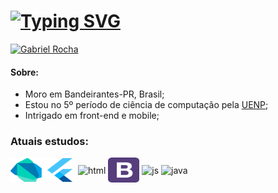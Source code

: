 # [![Typing SVG](https://readme-typing-svg.herokuapp.com?font=Fira+Code&size=22&pause=600&color=44C7F7&center=falso&vCenter=falso&repeat=verdadeiro&width=435&lines=Welcome+to+my+Github+;My+name+is+Gabriel+;I'm+a+computer+science+student;Welcome+to+my+Github+;My+name+is+Gabriel+;I'm+a+computer+science+student;Welcome+to+my+Github+)](https://git.io/typing-svg)
[![Gabriel Rocha](https://img.shields.io/badge/Gabriel%20Rocha-0077B5?style=for-the-badge&logo=linkedin&logoColor=white)](https://www.linkedin.com/in/gabriel-rocha-de-oliveira-82043b243/)

#### Sobre: 

- Moro em Bandeirantes-PR, Brasil;
- Estou no 5º período de ciência de computação pela [UENP](https://uenp.edu.br);
- Intrigado em front-end e mobile;


### Atuais estudos:

  <img align="center" alt="dart" height="38" width="50" src="android-icon-svgrepo-com.svg"> <img align="center" alt="flutter" height="38" width="50" src="flutter-svgrepo-com.svg"> <img align="center" alt="html" height="40" width="50" src="https://www.svgrepo.com//show/452185/css-3.svg"> <img align="center" alt="bootstrap" height="40" width="50" src="bootstrap2-svgrepo-com.svg"> <img align="center" alt="js" height="40" width="50" src="https://www.svgrepo.com//show/353925/javascript.svg"> <img align="center" alt="java" height="40" width="50" src="https://www.svgrepo.com//show/452234/java.svg"> 



  








